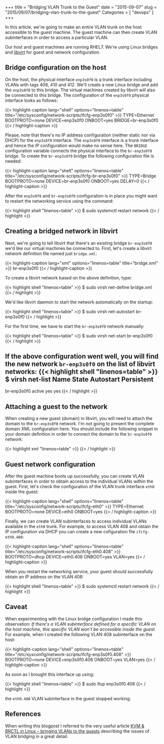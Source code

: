 +++
title = "Bridging VLAN Trunk to the Guest"
date = "2015-09-07"
slug = "2015/09/07/bridging-vlan-trunk-to-the-guest"
Categories = [ "devops" ]
+++

In this article, we're going to make an entire VLAN trunk on the host accessible to the guest machine. The guest machine can then create VLAN subinterfaces in order to access a particular VLAN.

<!--more-->

Our host and guest machines are running RHEL7. We're using Linux bridges and [libvirt](http://libvirt.org/ "libvirt") for guest and network configuration.

## Bridge configuration on the host

On the host, the physical interface `enp3s0f0` is a trunk interface including VLANs with tags 408, 410 and 412. We'll create a new Linux bridge and add the `enp3s0f0` to this bridge. The virtual machines created by libvirt will also be connected to this bridge. The configuration of the `enp3s0f0` physical interface looks as follows:

{{< highlight-caption lang="shell" options="linenos=table" title="/etc/sysconfig/network-scripts/ifcfg-enp3s0f0" >}}
TYPE=Ethernet
BOOTPROTO=none
DEVICE=enp3s0f0
ONBOOT=yes
BRIDGE=br-enp3s0f0
{{< / highlight-caption >}}

Please, note that there's no IP address configuration (neither static nor via DHCP) for the `enp3s0f0` interface. The `enp3s0f0` interface is a trunk interface and hence the IP configuration would make no sense here. The `BRIDGE` configuration variable connects the physical interface to the `br-enp3s0f0` bridge. To create the `br-enp3s0f0` bridge the following configuration file is needed:

{{< highlight-caption lang="shell" options="linenos=table" title="/etc/sysconfig/network-scripts/ifcfg-br-enp3s0f0" >}}
TYPE=Bridge
BOOTPROTO=none
DEVICE=br-enp3s0f0
ONBOOT=yes
DELAY=0
{{< / highlight-caption >}}

After the `enp3s0f0` and `br-enp3s0f0` configuration is in place you might want to restart the networking service using the command:

{{< highlight shell "linenos=table" >}}
$ sudo systemctl restart network
{{< / highlight >}}

## Creating a bridged network in libvirt

Next, we're going to tell libvirt that there's an existing bridge `br-enp3s0f0` we'd like our virtual machines be connected to. First, let's create a libvirt network definition file named just `bridge.xml`:

{{< highlight-caption lang="xml" options="linenos=table" title="bridge.xml" >}}
<network>
  <name>br-enp3s0f0</name>
  <forward mode='bridge'/>
  <bridge name='br-enp3s0f0' />
</network>
{{< / highlight-caption >}}

To create a libvirt network based on the above definition, type:

{{< highlight shell "linenos=table" >}}
$ sudo virsh net-define bridge.xml
{{< / highlight >}}

We'd like libvirt daemon to start the network automatically on the startup:

{{< highlight shell "linenos=table" >}}
$ sudo virsh net-autostart br-enp3s0f0
{{< / highlight >}}

For the first time, we have to start the `br-enp3s0f0` network manually:

{{< highlight shell "linenos=table" >}}
$ sudo virsh net-start br-enp3s0f0
{{< / highlight >}}

If the above configuration went well, you will find the new network `br-enp3s0f0` on the list of libvirt networks:
{{< highlight shell "linenos=table" >}}
$ virsh net-list
 Name                 State      Autostart     Persistent
----------------------------------------------------------
 br-enp3s0f0          active     yes           yes
{{< / highlight >}}

## Attaching a guest to the network

When creating a new guest (domain) in libvirt, you will need to attach the domain to the `br-enp3s0f0` network. I'm not going to present the complete domain XML configuration here. You should include the following snippet in your domain definition in order to connect the domain to the `br-enp3s0f0` network:

{{< highlight xml "linenos=table" >}}
<interface type='network'>
  <source network='br-enp3s0f0'/>
  <forward mode='route'/>
  <model type='virtio'/>
</interface>
{{< / highlight >}}

## Guest network configuration

After the guest machine boots up successfully, you can create VLAN subinterfaces in order to obtain access to the individual VLANs within the guest. First, let's check the configuration of the VLAN trunk interface `eth0` inside the guest:

{{< highlight-caption lang="shell" options="linenos=table" title="/etc/sysconfig/network-scripts/ifcfg-eth0" >}}
TYPE=Ethernet
BOOTPROTO=none
DEVICE=eth0
ONBOOT=yes
{{< / highlight-caption >}}

Finally, we can create VLAN subinterfaces to access individual VLANs available in the `eth0` trunk. For example, to access VLAN 408 and obtain the IP configuration via DHCP you can create a new cofiguration file `ifcfg-eth0.408`:

{{< highlight-caption lang="shell" options="linenos=table" title="/etc/sysconfig/network-scripts/ifcfg-eth0.408" >}}
BOOTPROTO=dhcp
DEVICE=eth0.408
ONBOOT=yes
VLAN=yes
{{< / highlight-caption >}}

When you restart the networking service, your guest should successfully obtain an IP address on the VLAN 408:

{{< highlight shell "linenos=table" >}}
$ sudo systemctl restart network
{{< / highlight >}}

## Caveat

When experimenting with the Linux bridge configuration I made this observation: *If there's a VLAN subinterface defined for a specific VLAN on the host machine, this specific VLAN won't be accessible inside the guest.* For example, when I created the following VLAN 408 subinterface on the host:

{{< highlight-caption lang="shell" options="linenos=table" title="/etc/sysconfig/network-scripts/ifcfg-enp3s0f0.408" >}}
BOOTPROTO=none
DEVICE=enp3s0f0.408
ONBOOT=yes
VLAN=yes
{{< / highlight-caption >}}

As soon as I brought this interface up using:

{{< highlight shell "linenos=table" >}}
$ sudo ifup enp3s0f0.408
{{< / highlight >}}

the `eth0.408` VLAN subinterface in the guest stopped working.

## References

When writing this blogpost I referred to the very useful article [KVM & BRCTL in Linux – bringing VLANs to the guests](http://blog.davidvassallo.me/2012/05/05/kvm-brctl-in-linux-bringing-vlans-to-the-guests/) describing the issues of VLAN bridging in a great detail.
